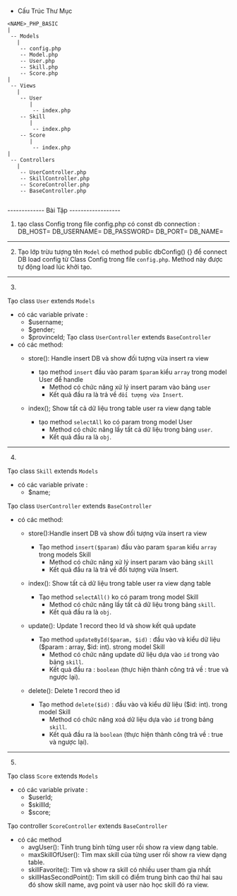
* Cấu Trúc Thư Mục
```
<NAME>_PHP_BASIC
|
 -- Models
   |
    -- config.php
    -- Model.php
    -- User.php
    -- Skill.php 
    -- Score.php
| 
 -- Views
   |
    -- User
       |
        -- index.php
    -- Skill
       |
        -- index.php
    -- Score
       |
        -- index.php
| 
 -- Controllers
   |
    -- UserController.php
    -- SkillController.php
    -- ScoreController.php
    -- BaseController.php
 
```

------------- Bài Tập ------------------

1. tạo class Config trong file config.php có const db connection :
DB_HOST=
DB_USERNAME=
DB_PASSWORD=
DB_PORT=
DB_NAME=

------

2. Tạo lớp trừu tượng tên `Model` có method public dbConfig() {} để connect DB load config từ Class Config trong file `config.php`.
  Method này được tự động load lúc khởi tạo.

------

3.

Tạo class `User` extends `Models`
- có các variable private :
  + $username;
  + $gender;
  + $provinceId;
Tạo class `UserController` extends `BaseController`
- có các method:
  + store(): Handle insert DB và show đối tượng vừa insert ra view
    - tạo method `insert` đầu vào param `$param` kiểu `array` trong model User để handle
      + Method có chức năng xử lý insert param vào bảng `user`
      + Kết quả đầu ra là trả về `đối tượng vừa Insert`.

  + index(); Show tất cả dữ liệu trong table user ra view dạng table
    - tạo method `selectAll` ko có param trong model User
      + Method có chức năng lấy tất cả dữ liệu trong bảng `user`.
      + Kết quả đầu ra là `obj`.

------

4.

Tạo class `Skill` extends `Models`
- có các variable private :
  + $name;

Tạo class `UserController` extends `BaseController`
- có các method:
  + store():Handle insert DB và show đối tượng vừa insert ra view
    - Tạo method `insert($param)` đầu vào param `$param` kiểu `array` trong models Skill
      + Method có chức năng xử lý insert param vào bảng `skill`
      + Kết quả đầu ra là trả về đối tượng vừa Insert.

  + index(): Show tất cả dữ liệu trong table user ra view dạng table
    - Tạo method `selectAll()` ko có param trong model Skill
      + Method có chức năng lấy tất cả dữ liệu trong bảng `skill`.
      + Kết quả đầu ra là `obj`.

  + update(): Update 1 record theo Id và show kết quả update
    - Tạo method `updateById($param, $id)` : đầu vào và kiểu dữ liệu ($param : array, $id: int). strong model Skill
      + Method có chức năng update dữ liệu dựa vào `id` trong vào bảng `skill`.
      + Kết quả đầu ra : `boolean` (thực hiện thành công trả về : true và ngược lại).

  + delete(): Delete 1 record theo id
    - Tạo method `delete($id)`  : đầu vào và kiểu dữ liệu ($id: int). trong model Skill
      + Method có chức năng xoá dữ liệu dựa vào `id` trong bảng `skill`.
      + Kết quả đầu ra là `boolean` (thực hiện thành công trả về : true và ngược lại).

------

5.

Tạo class `Score` extends `Models`
- có các variable private :
  + $userId;
  + $skillId;
  + $score;

Tạo controller `ScoreController` extends `BaseController`
- có các method
  + avgUser(): Tính trung bình từng user rồi show ra view dạng table.
  + maxSkillOfUser(): Tìm max skill của từng user rồi show ra view dạng table.
  + skillFavorite(): Tìm và show ra skill có nhiều user tham gia nhất
  + skillHasSecondPoint(): Tìm skill có điểm trung bình cao thứ hai sau đó show skill name, avg point và user nào học skill đó ra view.
